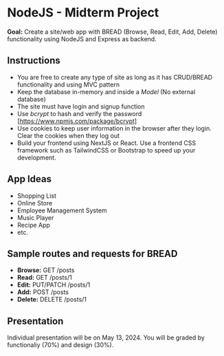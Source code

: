 # NodeJS - Midterm Project

**Goal:** Create a site/web app with BREAD (Browse, Read, Edit, Add, Delete) functionality using NodeJS and Express as backend.

## Instructions

- You are free to create any type of site as long as it has CRUD/BREAD functionality and using MVC pattern
- Keep the database in-memory and inside a *Model* (No external database)
- The site must have login and signup function
- Use *bcrypt* to hash and verify the password [https://www.npmjs.com/package/bcrypt]
- Use cookies to keep user information in the browser after they login. Clear the cookies when they log out
- Build your frontend using NextJS or React. Use a frontend CSS framework such as TailwindCSS or Bootstrap to speed up your development.

## App Ideas

- Shopping List
- Online Store
- Employee Management System
- Music Player
- Recipe App
- etc.

## Sample routes and requests for BREAD

- **Browse:** GET /posts
- **Read:** GET /posts/1
- **Edit:** PUT/PATCH /posts/1
- **Add:** POST /posts
- **Delete:** DELETE /posts/1

## Presentation

Individual presentation will be on May 13, 2024. You will be graded by functionaliy (70%) and design (30%).
